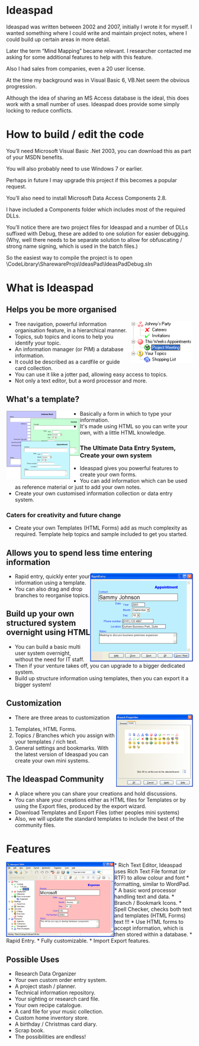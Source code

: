 # Ideaspad

Ideaspad was written between 2002 and 2007, initially I wrote it for myself. I wanted something where I could write and maintain project notes, where I could build up certain areas in more detail.

Later the term “Mind Mapping” became relevant. I researcher contacted me asking for some additional features to help with this feature.

Also I had sales from companies, even a 20 user license.

At the time my background was in Visual Basic 6, VB.Net seem the obvious progression.

Although the idea of sharing an MS Access database is the ideal, this does work with a small number of uses. Ideaspad does provide some simply locking to reduce conflicts.


# How to build / edit the code

You’ll need Microsoft Visual Basic .Net 2003, you can download this as part of your MSDN benefits.

You will also probably need to use Windows 7 or earlier.

Perhaps in future I may upgrade this project if this becomes a popular request.

You’ll also need to install Microsoft Data Access Components 2.8.

I have included a Components folder which includes most of the required DLLs.

You’ll notice there are two project files for Ideaspad and a number of DLLs suffixed with Debug, these are added to one solution for easier debugging. (Why, well there needs to be separate solution to allow for obfuscating / strong name signing, which is used in the batch files.)

So the easiest way to compile the project is to open \CodeLibrary\SharewareProjs\IdeasPad\IdeasPadDebug.sln

# What is Ideaspad

## Helps you be more organised
<img align="right" src="gfx/branchicons.png" width="168" height="114">

* Tree navigation, powerful information organisation feature, in a hierarchical manner.
* Topics, sub topics and icons to help you identify your topic.
* An information manager (or PIM) a database information.
* It could be described as a cardfile or guide card collection.
* You can use it like a jotter pad, allowing easy access to topics.
* Not only a text editor, but a word processor and more.





## What's a template?
<img align="left" src="gfx/templates-html-forms.png" width="199" height="186">

* Basically a form in which to type your information.
* It's made using HTML so you can write your own, with a little HTML knowledge.

### The Ultimate Data Entry System, Create your own system
* Ideaspad gives you powerful features to create your own forms.
* You can add information which can be used as reference material or just to add your own notes.
* Create your own customised information collection or data entry system.

### Caters for creativity and future change
* Create your own Templates (HTML Forms) add as much complexity as required.
Template help topics and sample included to get you started.


## Allows you to spend less time entering information

<img align="right" src="gfx/rapidentry.png" width="277" height="238">

* Rapid entry, quickly enter your information using a template.
* You can also drag and drop branches to reorganise topics.

## Build up your own structured system overnight using HTML
* You can build a basic multi user system overnight, without the need for IT staff.
* Then if your venture takes off, you can upgrade to a bigger dedicated system.
* Build up structure information using templates, then you can export it a bigger system!







## Customization
<img align="right" src="gfx/branch-icons.png" width="207" height="195">

* There are three areas to customization
1.	Templates, HTML Forms. 
2.	Topics / Branches which you assign with your templates / rich text. 
3.	General settings and bookmarks. 
With the latest version of Ideaspad you can create your own mini systems.

## The Ideaspad Community
* A place where you can share your creations and hold discussions.
* You can share your creations either as HTML files for Templates or by using the Export files, produced by the export wizard.
* Download Templates and Export Files (other peoples mini systems)
* Also, we will update the standard templates to include the best of the community files.





# Features
<img align="left" src="gfx/project-plan.png" width="292" height="202">
* Rich Text Editor, Ideaspad uses Rich Text File format (or RTF) to allow colour and font * formatting, similar to WordPad.
* A basic word processor handling text and data.
* Branch / Bookmark Icons.
* Spell Checker, checks both text and templates (HTML Forms) text !!!
* Use HTML forms to accept information, which is then stored within a database.
* Rapid Entry.
* Fully customizable.
* Import Export features.






## Possible Uses
* Research Data Organizer
* Your own custom order entry system.
* A project stash / planner.
* Technical information repository.
* Your sighting or research card file.
* Your own recipe catalogue.
* A card file for your music collection.
* Custom home inventory store.
* A birthday / Christmas card diary.
* Scrap book.
* The possibilities are endless!



